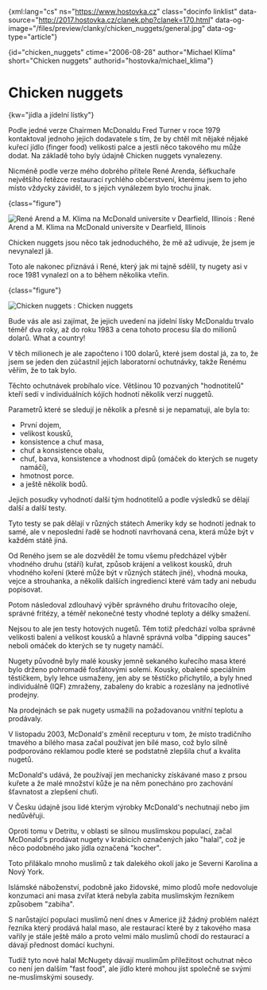 
{xml:lang="cs" ns="https://www.hostovka.cz" class="docinfo linklist" data-source="http://2017.hostovka.cz/clanek.php?clanek=170.html" data-og-image="/files/preview/clanky/chicken_nuggets/general.jpg" data-og-type="article"}

{id="chicken\_nuggets" ctime="2006-08-28" author="Michael Klíma" short="Chicken nuggets" authorid="hostovka/michael\_klima"}

# Chicken nuggets

{kw="jídla a jídelní lístky"}

Podle jedné verze Chairmen McDonaldu Fred Turner v roce 1979 kontaktoval jednoho jejich dodavatele s tím, že by chtěl mít nějaké nějaké kuřecí jídlo (finger food) velikosti palce a jestli něco takového mu může dodat. Na základě toho byly údajně Chicken nuggets vynalezeny.

Nicméně podle verze mého dobrého přítele René Arenda, šéfkuchaře největšího řetězce restaurací rychlého občerstvení, kterému jsem to jeho místo vždycky záviděl, to s jejich vynálezem bylo trochu jinak.

{class="figure"}

![René Arend a M. Klima na McDonald universite v Dearfield, Illinois][1] 
:   René Arend a M. Klima na McDonald universite v Dearfield, Illinois

Chicken nuggets jsou něco tak jednoduchého, že mě až udivuje, že jsem je nevynalezl já.

Toto ale nakonec přiznává i René, který jak mi tajně sdělil, ty nugety asi v roce 1981 vynalezl on a to během několika vteřin.

{class="figure"}

![Chicken nuggets][2] 
:   Chicken nuggets

Bude vás ale asi zajímat, že jejich uvedení na jídelní lísky McDonaldu trvalo téměř dva roky, až do roku 1983 a cena tohoto procesu šla do milionů dolarů. What a country!

V těch milionech je ale započteno i 100 dolarů, které jsem dostal já, za to, že jsem se jeden den zúčastnil jejich laboratorní ochutnávky, takže Renému věřím, že to tak bylo.

Těchto ochutnávek probíhalo více. Většinou 10 pozvaných "hodnotitelů" kteří sedí v individuálních kójích hodnotí několik verzí nuggetů. 

Parametrů které se sledují je několik a přesně si je nepamatuji, ale byla to:

  * První dojem,
  * velikost kousků,
  * konsistence a chuť masa,
  * chuť a konsistence obalu,
  * chuť, barva, konsistence a vhodnost dipů (omáček do kterých se nugety namáčí),
  * hmotnost porce.
  * a ještě několik bodů.

Jejich posudky vyhodnotí další tým hodnotitelů a podle výsledků se dělají další a další testy.

Tyto testy se pak dělají v různých státech Ameriky kdy se hodnotí jednak to samé, ale v neposlední řadě se hodnotí navrhovaná cena, která může být v každém státě jiná.

Od Reného jsem se ale dozvěděl že tomu všemu předcházel výběr vhodného druhu (stáří) kuřat, způsob krájení a velikost kousků, druh vhodného koření (které může být v různých státech jiné), vhodná mouka, vejce a strouhanka, a několik dalších ingredienci které vám tady ani nebudu popisovat.

Potom následoval zdlouhavý výběr správného druhu fritovacího oleje, správné fritézy, a téměř nekonečné testy vhodné teploty a délky smažení.

Nejsou to ale jen testy hotových nugetů. Těm totiž předchází volba správné velikosti balení a velikost kousků a hlavně správná volba "dipping sauces" neboli omáček do kterých se ty nugety namáčí.

Nugety původně byly malé kousky jemně sekaného kuřecího masa které bylo drženo pohromadě fosfátovými solemi. Kousky, obalené speciálním těstíčkem, byly lehce usmaženy, jen aby se těstíčko přichytilo, a byly hned individuálně (IQF) zmraženy, zabaleny do krabic a rozeslány na jednotlivé prodejny.

Na prodejnách se pak nugety usmažili na požadovanou vnitřní teplotu a prodávaly.

V listopadu 2003, McDonald's změnil recepturu v tom, že místo tradičního tmavého a bílého masa začal používat jen bílé maso, což bylo silně podporováno reklamou podle které se podstatně zlepšila chuť a kvalita nugetů.

McDonald's udává, že používají jen mechanicky získávané maso z prsou kuřete a že malé množství kůže je na něm ponecháno pro zachování šťavnatost a zlepšení chuťi.

V Česku údajně jsou lidé kterým výrobky McDonald's nechutnají nebo jim nedůvěřuji.

Oproti tomu v Detritu, v oblasti se silnou muslimskou populací, začal McDonald's prodávat nugety v krabicích označených jako "halal", což je něco podobného jako jídla označená "kocher".

Toto přilákalo mnoho muslimů z tak dalekého okolí jako je Severni Karolina a Nový York.

Islámské náboženství, podobně jako židovské, mimo plodů moře nedovoluje konzumaci ani masa zvířat která nebyla zabita muslimským řezníkem způsobem "zabiha".

S narůstající populaci muslimů není dnes v Americe již žádný problém nalézt řezníka který prodává halal maso, ale restaurací které by z takového masa vařily je stále ještě málo a proto velmi málo muslimů chodí do restaurací a dávají přednost domácí kuchyni.

Tudíž tyto nové halal McNugety dávají muslimům příležitost ochutnat něco co není jen dalším "fast food", ale jídlo které mohou jíst společně se svými ne-muslimskými sousedy.

 [1]: http://2017.hostovka.cz/soubor/28-8-06-1.JPG
 [2]: http://2017.hostovka.cz/soubor/28-8-06-2.JPG

